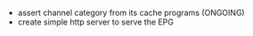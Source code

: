 * assert channel category from its cache programs (ONGOING)
* create simple http server to serve the EPG


